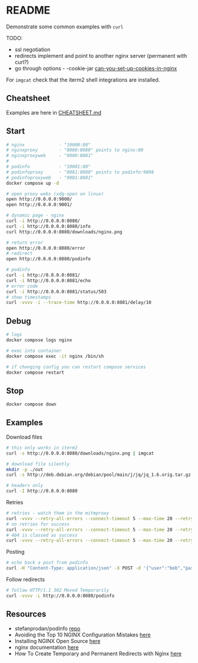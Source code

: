 # README

Demonstrate some common examples with `curl`  

TODO:

* ssl negotiation
* redirects implement and point to another nginx server (permanent with curl?)
* go through options - -cookie-jar [can-you-set-up-cookies-in-nginx](https://www.digitalocean.com/community/questions/can-you-set-up-cookies-in-nginx)  

For `imgcat` check that the iterm2 shell integrations are installed.  

## Cheatsheet

Examples are here in [CHEATSHEET.md](./CHEATSHEET.md)  

## Start

```sh
# nginx             - "10000:80"
# nginxproxy        - "8080:8080" points to nginx:80
# nginxproxyweb     - "9000:8081"
#
# podinfo           - "10001:80"
# podinfoproxy      - "8081:8080" points to podinfo:9898
# podinfoproxyweb   - "9001:8081"
docker compose up -d

# open proxy webs (xdg-open on linux)
open http://0.0.0.0:9000/
open http://0.0.0.0:9001/

# dynamic page - nginx
curl -i http://0.0.0.0:8080/
curl -i http://0.0.0.0:8080/info
curl http://0.0.0.0:8080/downloads/nginx.png

# return error
open http://0.0.0.0:8080/error
# redirect
open http://0.0.0.0:8080/podinfo

# podinfo
curl -i http://0.0.0.0:8081/
curl -i http://0.0.0.0:8081/echo 
# error code
curl -i http://0.0.0.0:8081/status/503 
# show timestamps
curl -vvvv -i --trace-time http://0.0.0.0:8081/delay/10 
```

## Debug

```sh
# logs
docker compose logs nginx

# exec into container
docker compose exec -it nginx /bin/sh

# if changing config you can restart compose services
docker compose restart 
```

## Stop

```sh
docker compose down
```

## Examples

Download files

```sh
# this only works in iterm2
curl -s http://0.0.0.0:8080/downloads/nginx.png | imgcat
```

```sh
# download file silently
mkdir -p ./out
curl -s http://deb.debian.org/debian/pool/main/j/jq/jq_1.6.orig.tar.gz -o ./out/jq_1.6.orig.tar.gz 
```

```sh
# headers only
curl -I http://0.0.0.0:8080
```

Retries  

```sh
# retries - watch them in the mitmproxy
curl -vvvv --retry-all-errors --connect-timeout 5 --max-time 20 --retry 5 --retry-delay 0 --retry-max-time 40 -s http://0.0.0.0:8081/status/503 
# no retries for success
curl -vvvv --retry-all-errors --connect-timeout 5 --max-time 20 --retry 5 --retry-delay 0 --retry-max-time 40 -s http://0.0.0.0:8081/status/200
# 404 is classed as success
curl -vvvv --retry-all-errors --connect-timeout 5 --max-time 20 --retry 5 --retry-delay 0 --retry-max-time 40 -s http://0.0.0.0:8081/status/404
```

Posting  

```sh
# echo back a post from podinfo
curl -H "Content-Type: application/json" -X POST -d '{"user":"bob","pass":"123"}' http://0.0.0.0:8081/echo 
```

Follow redirects  

```sh
# follow HTTP/1.1 302 Moved Temporarily
curl -vvvv -L http://0.0.0.0:8080/podinfo     
```

## Resources

* stefanprodan/podinfo [repo](https://github.com/stefanprodan/podinfo)  
* Avoiding the Top 10 NGINX Configuration Mistakes [here](https://www.nginx.com/blog/avoiding-top-10-nginx-configuration-mistakes/#analyzer)
* Installing NGINX Open Source [here](https://docs.nginx.com/nginx/admin-guide/installing-nginx/installing-nginx-open-source)
* nginx documentation [here](https://nginx.org/en/docs/)  
* How To Create Temporary and Permanent Redirects with Nginx [here](https://www.digitalocean.com/community/tutorials/how-to-create-temporary-and-permanent-redirects-with-nginx)  
